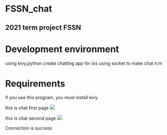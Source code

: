 # FSSN_chat
## 2021 term project FSSN

# Development environment
using kivy,python create chatting app for ios
using socket to make chat n:m

# Requirements
if you use this program, you must install kivy 

this is chat first page
<img src="https://github.com/yoongja/FSSN_chat/issues/1#issue-1088457954v"/>

this is chat second page
<img src="https://github.com/yoongja/FSSN_chat/issues/2#issue-1088458132"/>

Connection is success
<img src=""/>
